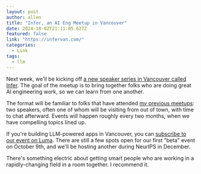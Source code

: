 ```yaml
---
layout: post
author: allen
title: "Infer, an AI Eng Meetup in Vancouver"
date: 2024-10-02T21:11:05.627Z
featured: false
link: "https://infervan.com/"
categories:
  - Link
tags:
  - llm
---
```


Next week, we'll be kicking off [a new speaker series in Vancouver called Infer](https://infervan.com/). The goal of the meetup is to bring together folks who are doing great AI engineering work, so we can learn from one another.

The format will be familiar to folks that have attended [my previous meetups](https://allenpike.com/2010/howto-start-a-technical-meetup): two speakers, often one of whom will be visiting from out of town, with time to chat afterward. Events will happen roughly every two months, when we have compelling topics lined up.

If you're building LLM-powered apps in Vancouver, you can [subscribe to our event on Luma](https://lu.ma/infer). There are still a few spots open for our first "beta" event on October 9th, and we'll be hosting another during NeurIPS in December.

There's something electric about getting smart people who are working in a rapidly-changing field in a room together. I recommend it.
